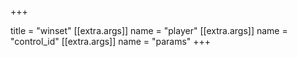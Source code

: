 +++

title = "winset"
[[extra.args]]
name = "player"
[[extra.args]]
name = "control_id"
[[extra.args]]
name = "params"
+++